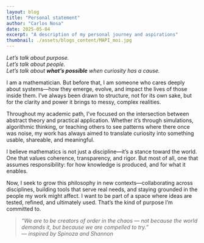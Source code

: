 ```yaml
---
layout: blog
title: "Personal statement"
author: "Carlos Nosa"
date: 2025-05-04
excerpt: "A description of my personal journey and aspirations"
thumbnail: ./assets/blogs_content/MAPI_moi.jpg
---
```



*Let’s talk about purpose.  
Let’s talk about people.  
Let’s talk about **what’s possible** when curiosity has a cause.*

I am a mathematician. But before that, I am someone who cares deeply about systems—how they emerge, evolve, and impact the lives of those inside them. I’ve always been drawn to structure, not for its own sake, but for the clarity and power it brings to messy, complex realities.

Throughout my academic path, I’ve focused on the intersection between abstract theory and practical application. Whether it’s through simulations, algorithmic thinking, or teaching others to see patterns where there once was noise, my work has always aimed to translate curiosity into something usable, shareable, and meaningful.

I believe mathematics is not just a discipline—it’s a stance toward the world. One that values coherence, transparency, and rigor. But most of all, one that assumes responsibility: for how knowledge is produced, and for what it enables.

Now, I seek to grow this philosophy in new contexts—collaborating across disciplines, building tools that serve real needs, and staying grounded in the people my work might affect. I want to be part of a space where ideas are tested, refined, and ultimately used. That’s the kind of purpose I’m committed to.

> *“We are to be creators of order in the chaos — not because the world demands it, but because we are compelled to try.”*  
> — *inspired by Spinoza and Shannon*
